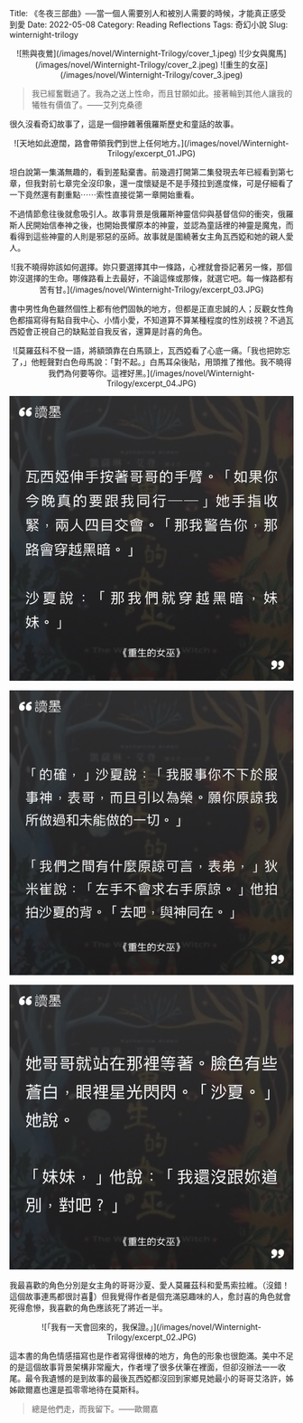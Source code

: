 Title: 《冬夜三部曲》──當一個人需要別人和被別人需要的時候，才能真正感受到愛
Date: 2022-05-08
Category: Reading Reflections
Tags: 奇幻小說
Slug: winternight-trilogy

<center>
![熊與夜鶯](/images/novel/Winternight-Trilogy/cover_1.jpeg) ![少女與魔馬](/images/novel/Winternight-Trilogy/cover_2.jpeg) ![重生的女巫](/images/novel/Winternight-Trilogy/cover_3.jpeg)
</center>

> 我已經奮戰過了。我為之送上性命，而且甘願如此。接著輪到其他人讓我的犧牲有價值了。——艾列克桑德

很久沒看奇幻故事了，這是一個摻雜著俄羅斯歷史和童話的故事。

<center>
![天地如此遼闊，路會帶領我們到世上任何地方。](/images/novel/Winternight-Trilogy/excerpt_01.JPG)
</center>

坦白說第一集滿無趣的，看到差點棄書。前幾週打開第二集發現去年已經看到第七章，但我對前七章完全沒印象，還一度懷疑是不是手殘拉到進度條，可是仔細看了一下竟然還有劃重點⋯⋯索性直接從第一章開始重看。

不過情節愈往後就愈吸引人。故事背景是俄羅斯神靈信仰與基督信仰的衝突，俄羅斯人民開始信奉神之後，也開始畏懼原本的神靈，並認為童話裡的神靈是魔鬼，而看得到這些神靈的人則是邪惡的巫師。故事就是圍繞著女主角瓦西婭和她的親人愛人。

<center>
![我不曉得妳該如何選擇。妳只要選擇其中一條路，心裡就會掛記著另一條，那個妳沒選擇的生命。哪條路看上去最好，不論這條或那條，就選它吧。每一條路都有苦有甘。](/images/novel/Winternight-Trilogy/excerpt_03.JPG)
</center>

書中男性角色雖然個性上都有他們固執的地方，但都是正直忠誠的人；反觀女性角色都描寫得有點自我中心、小情小愛，不知道算不算某種程度的性別歧視？不過瓦西婭會正視自己的缺點並自我反省，還算是討喜的角色。

<center>
![莫羅茲科不發一語，將額頭靠在白馬頸上，瓦西婭看了心底一痛。「我也把妳忘了，」他輕聲對白色母馬說：「對不起。」白馬耳朵後貼，用頭推了推他。我不曉得我們為何要等你。這裡好黑。](/images/novel/Winternight-Trilogy/excerpt_04.JPG)

![瓦西婭伸手按著哥哥的手臂。「如果你今晚真的要跟我同行一一」她手指收緊，兩人四目交會。「那我警告你，那路會穿越黑暗。」沙夏說：「那我們就穿越黑暗，妹妹。」](/images/novel/Winternight-Trilogy/excerpt_05.JPG)

![「的確，」沙夏說：「我服事你不下於服事神，表哥，而且引以為榮。願你原諒我所做過和未能做的一切。」「我們之間有什麼原諒可言，表弟，」狄米崔說：「左手不會求右手原諒。」他拍拍沙夏的背。「去吧，與神同在。」](/images/novel/Winternight-Trilogy/excerpt_06.JPG)

![她哥哥就站在那裡等著。臉色有些蒼白，眼裡星光閃閃。「沙夏。」她說。「妹妹，」他說：「我還沒跟妳道別，對吧？」](/images/novel/Winternight-Trilogy/excerpt_07.JPG)
</center>

我最喜歡的角色分別是女主角的哥哥沙夏、愛人莫羅茲科和愛馬索拉維。（沒錯！這個故事連馬都很討喜🤣）但我覺得作者是個充滿惡趣味的人，愈討喜的角色就會死得愈慘，我喜歡的角色應該死了將近一半。

<center>
![「我有一天會回來的，我保證。」](/images/novel/Winternight-Trilogy/excerpt_02.JPG)
</center>

這本書的角色情感描寫也是作者寫得很棒的地方，角色的形象也很飽滿。美中不足的是這個故事背景架構非常龐大，作者埋了很多伏筆在裡面，但卻沒辦法一一收尾。最令我遺憾的是到故事的最後瓦西婭都沒回到家鄉見她最小的哥哥艾洛許，姊姊歐爾嘉也還是孤零零地待在莫斯科。

> 總是他們走，而我留下。——歐爾嘉